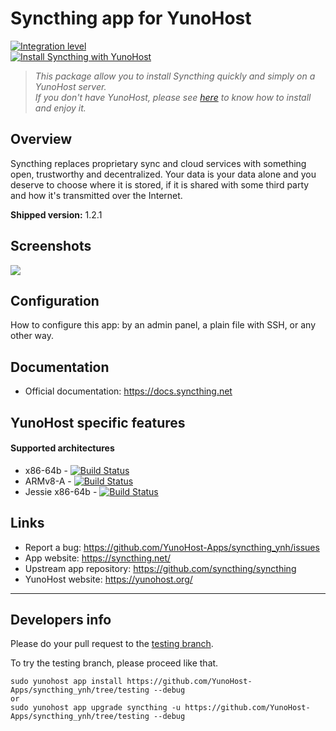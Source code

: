 # Syncthing app for YunoHost

[![Integration level](https://dash.yunohost.org/integration/syncthing.svg)](https://dash.yunohost.org/appci/app/syncthing)  
[![Install Syncthing with YunoHost](https://install-app.yunohost.org/install-with-yunohost.png)](https://install-app.yunohost.org/?app=syncthing)

> *This package allow you to install Syncthing quickly and simply on a YunoHost server.  
If you don't have YunoHost, please see [here](https://yunohost.org/#/install) to know how to install and enjoy it.*

## Overview
Syncthing replaces proprietary sync and cloud services with something open, trustworthy and decentralized. Your data is your data alone and you deserve to choose where it is stored, if it is shared with some third party and how it's transmitted over the Internet.

**Shipped version:** 1.2.1

## Screenshots

![](https://docs.syncthing.net/_images/gs1.png)

## Configuration

How to configure this app: by an admin panel, a plain file with SSH, or any other way.

## Documentation

 * Official documentation: https://docs.syncthing.net

## YunoHost specific features

#### Supported architectures

* x86-64b - [![Build Status](https://ci-apps.yunohost.org/ci/logs/syncthing%20%28Apps%29.svg)](https://ci-apps.yunohost.org/ci/apps/syncthing/)
* ARMv8-A - [![Build Status](https://ci-apps-arm.yunohost.org/ci/logs/syncthing%20%28Apps%29.svg)](https://ci-apps-arm.yunohost.org/ci/apps/syncthing/)
* Jessie x86-64b - [![Build Status](https://ci-stretch.nohost.me/ci/logs/syncthing%20%28Apps%29.svg)](https://ci-stretch.nohost.me/ci/apps/syncthing/)

## Links

 * Report a bug: https://github.com/YunoHost-Apps/syncthing_ynh/issues
 * App website: https://syncthing.net/
 * Upstream app repository: https://github.com/syncthing/syncthing
 * YunoHost website: https://yunohost.org/

---

Developers info
----------------

Please do your pull request to the [testing branch](https://github.com/YunoHost-Apps/syncthing_ynh/tree/testing).

To try the testing branch, please proceed like that.
```
sudo yunohost app install https://github.com/YunoHost-Apps/syncthing_ynh/tree/testing --debug
or
sudo yunohost app upgrade syncthing -u https://github.com/YunoHost-Apps/syncthing_ynh/tree/testing --debug
```
